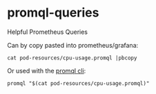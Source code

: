 # promql-queries
Helpful Prometheus Queries

Can by copy pasted into prometheus/grafana:

```
cat pod-resources/cpu-usage.promql |pbcopy
```

Or used with the [promql cli](https://github.com/nalbury/promql-cli):

```
promql "$(cat pod-resources/cpu-usage.promql)"
```
